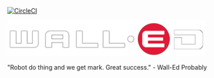 [![CircleCI](https://circleci.com/gh/alistairfink/WALL-ED/tree/master.svg?style=svg&circle-token=0966b98c27767ecf2aa8a4aa564c5fa1b76970be)](https://circleci.com/gh/alistairfink/WALL-ED/tree/master)
<p algin="center">
    <img src="./res/wall-ed.png" style="max-width: 90%;">
</p>
"Robot do thing and we get mark. Great success." - Wall-Ed Probably
